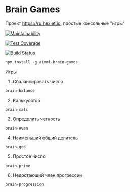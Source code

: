 # Brain Games
Проект https://ru.hexlet.io, простые консольные "игры"

[![Maintainability](https://api.codeclimate.com/v1/badges/a99a88d28ad37a79dbf6/maintainability)](https://codeclimate.com/github/codeclimate/codeclimate/maintainability)

[![Test Coverage](https://api.codeclimate.com/v1/badges/a99a88d28ad37a79dbf6/test_coverage)](https://codeclimate.com/github/codeclimate/codeclimate/test_coverage)

[![Build Status](https://travis-ci.org/aimmlegate/brain-games.svg?branch=master)](https://travis-ci.org/aimmlegate/brain-games)

```
npm install -g aimml-brain-games
```

Игры

1. Сбалансировать число
```
brain-balance
```

2. Калькулятор
```
brain-calc
```
3. Определить четность
```
brain-even

```
4. Наименьший общий делитель
```
brain-gcd
```

5. Простое число
```
brain-prime
```

6. Недостающий член прогрессии
```
brain-progression
```